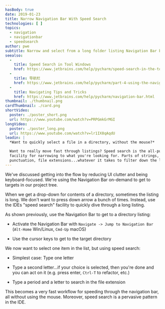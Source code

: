 ```yaml
---
hasBody: true
date: 2019-01-23
title: Narrow Navigation Bar With Speed Search
technologies: [ ]
topics:
  - navigation
  - navigationbar
  - speedsearch
author: pwe
subtitle: Narrow and select from a long folder listing Navigation Bar by typing a speed search.
seealso:
  - 
    title: Speed Search in Tool Windows
    href: https://www.jetbrains.com/help/pycharm/speed-search-in-the-tool-windows.html
  - 
    title: 导航栏
    href: https://www.jetbrains.com/help/pycharm/part-4-using-the-navigation-bar.html
  - 
    title: Navigating Tips and Tricks
    href: https://www.jetbrains.com/help/pycharm/navigation-bar.html
thumbnail: ./thumbnail.png
cardThumbnail: ./card.png
shortVideo:
  poster: ./poster_short.png
  url: https://www.youtube.com/watch?v=PRPGmkGrMGI
longVideo:
  poster: ./poster_long.png
  url: https://www.youtube.com/watch?v=lr1IX8qAqdU
leadin: |
  *Want to quickly select a file in a directory, without the mouse?*

  Want to really move fast through listings? Speed search is the all-purpose
  facility for narrowing to what you're looking for. Parts of strings,
  punctuation, file extensions...whatever it takes to filter down the list.
---
```


We've discussed getting into the flow by reducing UI clutter and being keyboard-focused. We're using the Navigation Bar on-demand to get to targets in our project tree.

When we get a drop-down for contents of a directory, sometimes the listing is long. We don't want to press down arrow a bunch of times. Instead, use the IDEs "speed search" facility to quickly dive through a long listing.

As shown previously, use the Navigation Bar to get to a directory listing:

- Activate the Navigation Bar with `Navigate -> Jump to Navigation Bar` (`Alt-Home` Win/Linux, `Cmd-Up` macOS)

- Use the cursor keys to get to the target directory

We now want to select one item in the list, but using speed search:

- Simplest case: Type one letter

- Type a second letter...if your choice is selected, then you're done and you can act on it (e.g. press enter, `Ctrl-T` to refactor, etc.)

- Type a period and a letter to search in the file extension

This becomes a very fast workflow for speeding through the navigation bar, all without using the mouse. Moreover, speed search is a pervasive pattern in the IDE.
